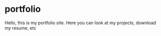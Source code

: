 # portfolio
Hello, this is my portfolio site.
Here you can look at my projects, download my resume, etc
